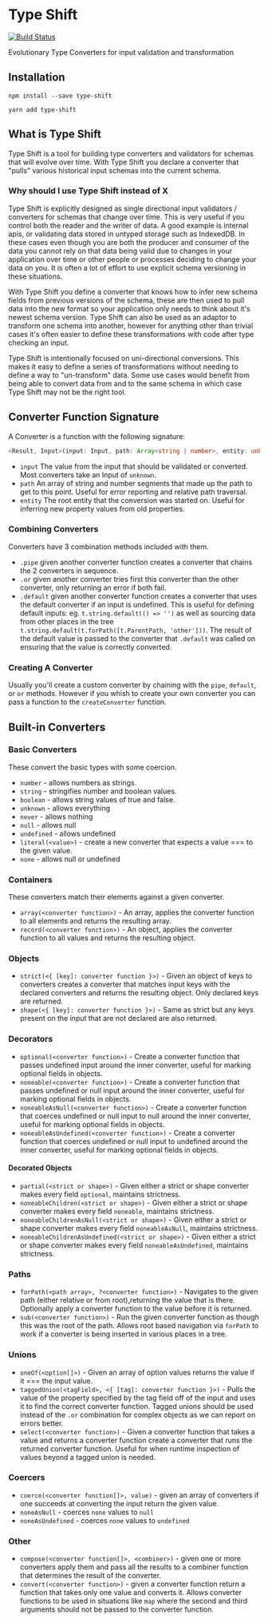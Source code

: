 # Type Shift

[![Build Status](https://travis-ci.com/RateGravity/type-shift.svg?branch=master)](https://travis-ci.com/RateGravity/type-shift)

Evolutionary Type Converters for input validation and transformation

## Installation

`npm install --save type-shift`

`yarn add type-shift`

## What is Type Shift

Type Shift is a tool for building type converters and validators for schemas that will evolve over time. With Type Shift you declare a converter that "pulls" various historical input schemas into the current schema.

### Why should I use Type Shift instead of X

Type Shift is explicitly designed as single directional input validators / converters for schemas that change over time. This is very useful if you control both the reader and the writer of data. A good example is internal apis, or validating data stored in untyped storage such as IndexedDB. In these cases even though you are both the producer and consumer of the data you cannot rely on that data being valid due to changes in your application over time or other people or processes deciding to change your data on you. It is often a lot of effort to use explicit schema versioning in these situations.

With Type Shift you define a converter that knows how to infer new schema fields from previous versions of the schema, these are then used to pull data into the new format so your application only needs to think about it's newest schema version. Type Shift can also be used as an adaptor to transform one schema into another, however for anything other than trivial cases it's often easier to define these transformations with code after type checking an input.

Type Shift is intentionally focused on uni-directional conversions. This makes it easy to define a series of transformations without needing to define a way to "un-transform" data. Some use cases would benefit from being able to convert data from and to the same schema in which case Type Shift may not be the right tool.

## Converter Function Signature

A Converter is a function with the following signature:

```ts
<Result, Input>(input: Input, path: Array<string | number>, entity: unknown) => Result;
```

- `input` The value from the input that should be validated or converted. Most converters take an Input of `unknown`.
- `path` An array of string and number segments that made up the path to get to this point. Useful for error reporting and relative path traversal.
- `entity` The root entity that the conversion was started on. Useful for inferring new property values from old properties.

### Combining Converters

Converters have 3 combination methods included with them.

- `.pipe` given another converter function creates a converter that chains the 2 converters in sequence.
- `.or` given another converter tries first this converter than the other converter, only returning an error if both fail.
- `.default` given another converter function creates a converter that uses the default converter if an input is undefined. This is useful for defining default inputs: eg. `t.string.default(() => '')` as well as sourcing data from other places in the tree `t.string.default(t.forPath([t.ParentPath, 'other']))`. The result of the default value is passed to the converter that `.default` was called on ensuring that the value is correctly converted.

### Creating A Converter

Usually you'll create a custom converter by chaining with the `pipe`, `default`, or `or` methods. However if you whish to create your own converter you can pass a function to the `createConverter` function.

## Built-in Converters

### Basic Converters

These convert the basic types with some coercion.

- `number` - allows numbers as strings.
- `string` - stringifies number and boolean values.
- `boolean` - allows string values of true and false.
- `unknown` - allows everything
- `never` - allows nothing
- `null` - allows null
- `undefined` - allows undefined
- `literal(<value>)` - create a new converter that expects a value === to the given value.
- `none` - allows null or undefined

### Containers

These converters match their elements against a given converter.

- `array(<converter function>)` - An array, applies the converter function to all elements and returns the resulting array.
- `record(<converter function>)` - An object, applies the converter function to all values and returns the resulting object.

### Objects

- `strict(<{ [key]: converter function }>)` - Given an object of keys to converters creates a converter that matches input keys with the declared converters and returns the resulting object. Only declared keys are returned.
- `shape(<{ [key]: converter function }>)` - Same as strict but any keys present on the input that are not declared are also returned.

### Decorators

- `optional(<converter function>)` - Create a converter function that passes undefined input around the inner converter, useful for marking optional fields in objects.
- `noneable(<converter function>)` - Create a converter function that passes undefined or null input around the inner converter, useful for marking optional fields in objects.
- `noneableAsNull(<converter function>)` - Create a converter function that coerces undefined or null input to null around the inner converter, useful for marking optional fields in objects.
- `noneableAsUndefined(<converter function>)` - Create a converter function that coerces undefined or null input to undefined around the inner converter, useful for marking optional fields in objects.

#### Decorated Objects

- `partial(<strict or shape>)` - Given either a strict or shape converter makes every field `optional`, maintains strictness.
- `noneableChildren(<strict or shape>)` - Given either a strict or shape converter makes every field `noneable`, maintains strictness.
- `noneableChildrenAsNull(<strict or shape>)` - Given either a strict or shape converter makes every field `noneableAsNull`, maintains strictness.
- `noneableChildrenAsUndefined(<strict or shape>)` - Given either a strict or shape converter makes every field `noneableAsUndefined`, maintains strictness.

### Paths

- `forPath(<path array>, ?<converter function>)` - Navigates to the given path (either relative or from root),returning the value that is there. Optionally apply a converter function to the value before it is returned.
- `sub(<converter function>)` - Run the given converter function as though this was the root of the path. Allows root based navigation via `forPath` to work if a converter is being inserted in various places in a tree.

### Unions

- `oneOf(<option[]>)` - Given an array of option values returns the value if it === the input value.
- `taggedUnion(<tagField>, <{ [tag]: converter function }>)` - Pulls the value of the property specified by the tag field off of the input and uses it to find the correct converter function. Tagged unions should be used instead of the `.or` combination for complex objects as we can report on errors better.
- `select(<converter function>)` - Given a converter function that takes a value and returns a converter function create a converter that runs the returned converter function. Useful for when runtime inspection of values beyond a tagged union is needed.

### Coercers

- `coerce(<converter function[]>, value)` - given an array of converters if one succeeds at converting the input return the given value.
- `noneAsNull` - coerces `none` values to `null`
- `noneAsUndefined` - coerces `none` values to `undefined`

### Other

- `compose(<converter function[]>, <combiner>)` - given one or more converters apply them and pass all the results to a combiner function that determines the result of the converter.
- `convert(<converter function>)` - given a converter function return a function that takes only one value and converts it. Allows converter functions to be used in situations like `map` where the second and third arguments should not be passed to the converter function.

